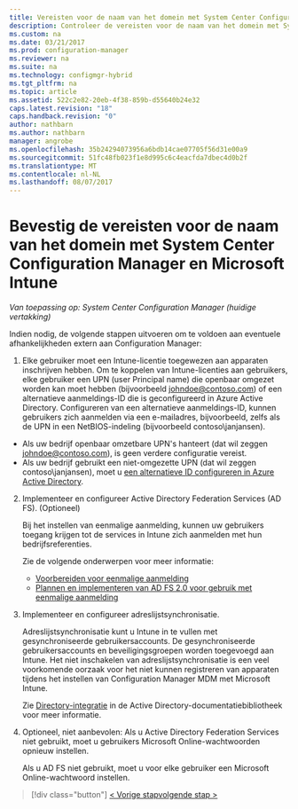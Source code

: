 ```yaml
---
title: Vereisten voor de naam van het domein met System Center Configuration Manager controleren | Microsoft Docs
description: Controleer de vereisten voor de naam van het domein met System Center Configuration Manager.
ms.custom: na
ms.date: 03/21/2017
ms.prod: configuration-manager
ms.reviewer: na
ms.suite: na
ms.technology: configmgr-hybrid
ms.tgt_pltfrm: na
ms.topic: article
ms.assetid: 522c2e82-20eb-4f38-859b-d55640b24e32
caps.latest.revision: "18"
caps.handback.revision: "0"
author: nathbarn
ms.author: nathbarn
manager: angrobe
ms.openlocfilehash: 35b24294073956a6bdb14cae07705f56d31e00a9
ms.sourcegitcommit: 51fc48fb023f1e8d995c6c4eacfda7dbec4d0b2f
ms.translationtype: MT
ms.contentlocale: nl-NL
ms.lasthandoff: 08/07/2017
---
```

# <a name="confirm-domain-name-requirements-with-system-center-configuration-manager-and-microsoft-intune"></a>Bevestig de vereisten voor de naam van het domein met System Center Configuration Manager en Microsoft Intune

*Van toepassing op: System Center Configuration Manager (huidige vertakking)*

Indien nodig, de volgende stappen uitvoeren om te voldoen aan eventuele afhankelijkheden extern aan Configuration Manager:

1. Elke gebruiker moet een Intune-licentie toegewezen aan apparaten inschrijven hebben. Om te koppelen van Intune-licenties aan gebruikers, elke gebruiker een UPN (user Principal name) die openbaar omgezet worden kan moet hebben (bijvoorbeeld johndoe@contoso.com) of een alternatieve aanmeldings-ID die is geconfigureerd in Azure Active Directory. Configureren van een alternatieve aanmeldings-ID, kunnen gebruikers zich aanmelden via een e-mailadres, bijvoorbeeld, zelfs als de UPN in een NetBIOS-indeling (bijvoorbeeld contoso\janjansen).

  - Als uw bedrijf openbaar omzetbare UPN's hanteert (dat wil zeggen johndoe@contoso.com), is geen verdere configuratie vereist.
  - Als uw bedrijf gebruikt een niet-omgezette UPN (dat wil zeggen contoso\janjansen), moet u [een alternatieve ID configureren in Azure Active Directory](https://azure.microsoft.com/documentation/articles/active-directory-aadconnect-get-started-custom/#pages-under-the-section-sync).

2.  Implementeer en configureer Active Directory Federation Services (AD FS). (Optioneel)

     Bij het instellen van eenmalige aanmelding, kunnen uw gebruikers toegang krijgen tot de services in Intune zich aanmelden met hun bedrijfsreferenties.

     Zie de volgende onderwerpen voor meer informatie:
    -   [Voorbereiden voor eenmalige aanmelding](http://go.microsoft.com/fwlink/?LinkID=271124)
    -   [Plannen en implementeren van AD FS 2.0 voor gebruik met eenmalige aanmelding](http://go.microsoft.com/fwlink/?LinkID=271125)

3.  Implementeer en configureer adreslijstsynchronisatie.

     Adreslijstsynchronisatie kunt u Intune in te vullen met gesynchroniseerde gebruikersaccounts. De gesynchroniseerde gebruikersaccounts en beveiligingsgroepen worden toegevoegd aan Intune. Het niet inschakelen van adreslijstsynchronisatie is een veel voorkomende oorzaak voor het niet kunnen registreren van apparaten tijdens het instellen van Configuration Manager MDM met Microsoft Intune.

     Zie [Directory-integratie](http://go.microsoft.com/fwlink/?LinkID=271120) in de Active Directory-documentatiebibliotheek voor meer informatie.

4.  Optioneel, niet aanbevolen: Als u Active Directory Federation Services niet gebruikt, moet u gebruikers Microsoft Online-wachtwoorden opnieuw instellen.

     Als u AD FS niet gebruikt, moet u voor elke gebruiker een Microsoft Online-wachtwoord instellen.

> [!div class="button"]
[< Vorige stap](create-mdm-collection.md)[volgende stap >  ](configure-intune-subscription.md)
